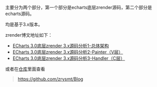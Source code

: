 主要分为两个部分，第一个部分是echarts底层zrender源码，第二个部分是echarts源码。

均是基于3.x版本。

zrender博文地址如下：
- [ECharts 3.0底层zrender 3.x源码分析1-总体架构](http://blog.csdn.net/future_todo/article/details/54341386)
- [ECharts 3.0底层zrender 3.x源码分析2-Painter（V层）](http://blog.csdn.net/future_todo/article/details/54341426)
- [ECharts 3.0底层zrender 3.x源码分析3-Handler（C层）](http://blog.csdn.net/future_todo/article/details/54341458)



或者在[仓库](https://github.com/zrysmt/Blog)里面查看
> https://github.com/zrysmt/Blog